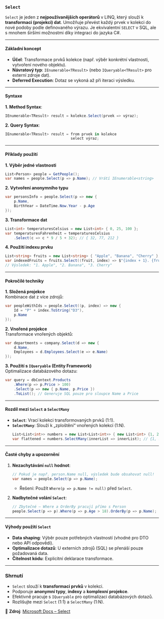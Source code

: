 
### **`Select`**  

`Select` je jeden z **nejpoužívanějších operátorů** v LINQ, který slouží k **transformaci (projekci) dat**. Umožňuje převést každý prvek v kolekci do nové podoby podle definovaného výrazu. Je ekvivalentní `SELECT` v SQL, ale s mnohem širšími možnostmi díky integraci do jazyka C#.

---

#### **Základní koncept**  

- **Účel**: Transformace prvků kolekce (např. výběr konkrétní vlastnosti, vytvoření nového objektu).  
- **Návratový typ**: `IEnumerable<TResult>` (nebo `IQueryable<TResult>` pro externí zdroje dat).  
- **Deferred Execution**: Dotaz se vykoná až při iteraci výsledku.  

---

#### **Syntaxe**  

**1. Method Syntax**:  
```csharp
IEnumerable<TResult> result = kolekce.Select(prvek => výraz);
```

**2. Query Syntax**:  
```csharp
IEnumerable<TResult> result = from prvek in kolekce
                              select výraz;
```

---

#### **Příklady použití**  

**1. Výběr jedné vlastnosti**  
```csharp
List<Person> people = GetPeople();
var names = people.Select(p => p.Name); // Vrátí IEnumerable<string>
```

**2. Vytvoření anonymního typu**  
```csharp
var personsInfo = people.Select(p => new { 
    p.Name, 
    BirthYear = DateTime.Now.Year - p.Age 
});
```

**3. Transformace dat**  
```csharp
List<int> temperaturesCelsius = new List<int> { 0, 25, 100 };
var temperaturesFahrenheit = temperaturesCelsius
    .Select(c => c * 9 / 5 + 32); // { 32, 77, 212 }
```

**4. Použití indexu prvku**  
```csharp
List<string> fruits = new List<string> { "Apple", "Banana", "Cherry" };
var indexedFruits = fruits.Select((fruit, index) => $"{index + 1}. {fruit}");
// Výsledek: "1. Apple", "2. Banana", "3. Cherry"
```

---

#### **Pokročilé techniky**  

**1. Složená projekce**  
Kombinace dat z více zdrojů:  
```csharp
var peopleWithIds = people.Select((p, index) => new {
    Id = "P" + index.ToString("D3"),
    p.Name
});
```

**2. Vnořené projekce**  
Transformace vnořených objektů:  
```csharp
var departments = company.Select(d => new {
    d.Name,
    Employees = d.Employees.Select(e => e.Name)
});
```

**3. Použití s `IQueryable` (Entity Framework)**  
Optimalizace databázového dotazu:  
```csharp
var query = dbContext.Products
    .Where(p => p.Price > 100)
    .Select(p => new { p.Name, p.Price })
    .ToList(); // Generuje SQL pouze pro sloupce Name a Price
```

---

#### **Rozdíl mezi `Select` a `SelectMany`**  

- **`Select`**: Vrací kolekci transformovaných prvků (1:1).  
- **`SelectMany`**: Slouží k „zploštění“ vnořených kolekcí (1:N).  
  ```csharp
  List<List<int>> numbers = new List<List<int>> { new List<int> {1, 2}, new List<int> {3} };
  var flattened = numbers.SelectMany(innerList => innerList); // {1, 2, 3}
  ```

---

#### **Časté chyby a upozornění**  

1. **Nezachytávání `null` hodnot**:  
   ```csharp
   // Pokud je např. person.Name null, výsledek bude obsahovat null!
   var names = people.Select(p => p.Name); 
   ```
   - Řešení: Použít `Where(p => p.Name != null)` před `Select`.

2. **Nadbytečné volání `Select`**:  
   ```csharp
   // Zbytečné – Where a OrderBy pracují přímo s Person
   people.Select(p => p).Where(p => p.Age > 18).OrderBy(p => p.Name);
   ```

---

#### **Výhody použití `Select`**  

- **Data shaping**: Výběr pouze potřebných vlastností (vhodné pro DTO nebo API odpovědi).  
- **Optimalizace dotazů**: U externích zdrojů (SQL) se přenáší pouze požadovaná data.  
- **Čitelnost kódu**: Explicitní deklarace transformace.  

---

### **Shrnutí**  

- `Select` slouží k **transformaci prvků** v kolekci.  
- Podporuje **anonymní typy**, **indexy** a **komplexní projekce**.  
- Efektivně pracuje s `IQueryable` pro optimalizaci databázových dotazů.  
- Rozlišujte mezi `Select` (1:1) a `SelectMany` (1:N).  

📖 **Zdroj**: [Microsoft Docs – Select](https://learn.microsoft.com/cs-cz/dotnet/api/system.linq.enumerable.select)
